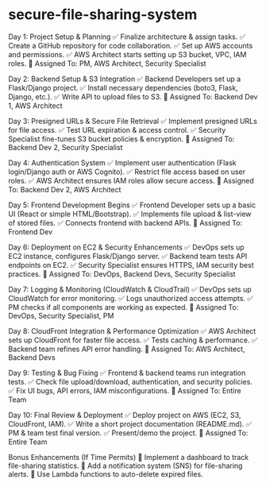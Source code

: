 # secure-file-sharing-system

Day 1: Project Setup & Planning
✅ Finalize architecture & assign tasks.
✅ Create a GitHub repository for code collaboration.
✅ Set up AWS accounts and permissions.
✅ AWS Architect starts setting up S3 bucket, VPC, IAM roles.
🔹 Assigned To: PM, AWS Architect, Security Specialist

Day 2: Backend Setup & S3 Integration
✅ Backend Developers set up a Flask/Django project.
✅ Install necessary dependencies (boto3, Flask, Django, etc.).
✅ Write API to upload files to S3.
🔹 Assigned To: Backend Dev 1, AWS Architect

Day 3: Presigned URLs & Secure File Retrieval
✅ Implement presigned URLs for file access.
✅ Test URL expiration & access control.
✅ Security Specialist fine-tunes S3 bucket policies & encryption.
🔹 Assigned To: Backend Dev 2, Security Specialist

Day 4: Authentication System
✅ Implement user authentication (Flask login/Django auth or AWS Cognito).
✅ Restrict file access based on user roles.
✅ AWS Architect ensures IAM roles allow secure access.
🔹 Assigned To: Backend Dev 2, AWS Architect

Day 5: Frontend Development Begins
✅ Frontend Developer sets up a basic UI (React or simple HTML/Bootstrap).
✅ Implements file upload & list-view of stored files.
✅ Connects frontend with backend APIs.
🔹 Assigned To: Frontend Dev

Day 6: Deployment on EC2 & Security Enhancements
✅ DevOps sets up EC2 instance, configures Flask/Django server.
✅ Backend team tests API endpoints on EC2.
✅ Security Specialist ensures HTTPS, IAM security best practices.
🔹 Assigned To: DevOps, Backend Devs, Security Specialist

Day 7: Logging & Monitoring (CloudWatch & CloudTrail)
✅ DevOps sets up CloudWatch for error monitoring.
✅ Logs unauthorized access attempts.
✅ PM checks if all components are working as expected.
🔹 Assigned To: DevOps, Security Specialist, PM

Day 8: CloudFront Integration & Performance Optimization
✅ AWS Architect sets up CloudFront for faster file access.
✅ Tests caching & performance.
✅ Backend team refines API error handling.
🔹 Assigned To: AWS Architect, Backend Devs

Day 9: Testing & Bug Fixing
✅ Frontend & backend teams run integration tests.
✅ Check file upload/download, authentication, and security policies.
✅ Fix UI bugs, API errors, IAM misconfigurations.
🔹 Assigned To: Entire Team

Day 10: Final Review & Deployment
✅ Deploy project on AWS (EC2, S3, CloudFront, IAM).
✅ Write a short project documentation (README.md).
✅ PM & team test final version.
✅ Present/demo the project.
🔹 Assigned To: Entire Team

Bonus Enhancements (If Time Permits)
🚀 Implement a dashboard to track file-sharing statistics.
🚀 Add a notification system (SNS) for file-sharing alerts.
🚀 Use Lambda functions to auto-delete expired files.
